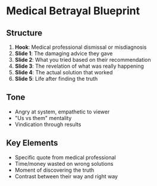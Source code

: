 # Medical Betrayal Blueprint

## Structure
1. **Hook**: Medical professional dismissal or misdiagnosis
2. **Slide 1**: The damaging advice they gave
3. **Slide 2**: What you tried based on their recommendation
4. **Slide 3**: The revelation of what was really happening
5. **Slide 4**: The actual solution that worked
6. **Slide 5**: Life after finding the truth

## Tone
- Angry at system, empathetic to viewer
- "Us vs them" mentality
- Vindication through results

## Key Elements
- Specific quote from medical professional
- Time/money wasted on wrong solutions
- Moment of discovering the truth
- Contrast between their way and right way